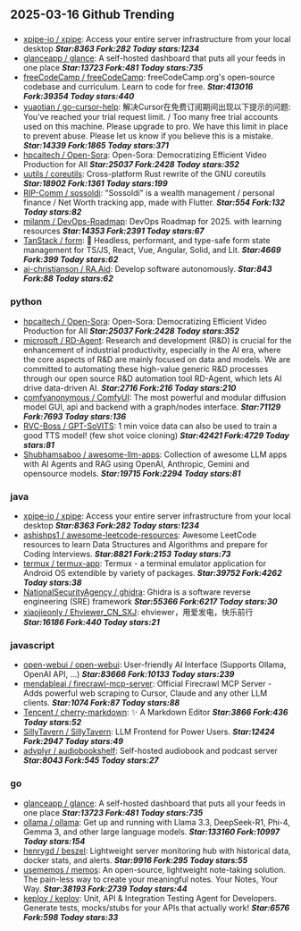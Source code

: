 ## 2025-03-16 Github Trending

### 
* [xpipe-io / xpipe](https://github.com/xpipe-io/xpipe): Access your entire server infrastructure from your local desktop ***Star:8363 Fork:282 Today stars:1234***
* [glanceapp / glance](https://github.com/glanceapp/glance): A self-hosted dashboard that puts all your feeds in one place ***Star:13723 Fork:481 Today stars:735***
* [freeCodeCamp / freeCodeCamp](https://github.com/freeCodeCamp/freeCodeCamp): freeCodeCamp.org's open-source codebase and curriculum. Learn to code for free. ***Star:413016 Fork:39354 Today stars:440***
* [yuaotian / go-cursor-help](https://github.com/yuaotian/go-cursor-help): 解决Cursor在免费订阅期间出现以下提示的问题: You've reached your trial request limit. / Too many free trial accounts used on this machine. Please upgrade to pro. We have this limit in place to prevent abuse. Please let us know if you believe this is a mistake. ***Star:14339 Fork:1865 Today stars:371***
* [hpcaitech / Open-Sora](https://github.com/hpcaitech/Open-Sora): Open-Sora: Democratizing Efficient Video Production for All ***Star:25037 Fork:2428 Today stars:352***
* [uutils / coreutils](https://github.com/uutils/coreutils): Cross-platform Rust rewrite of the GNU coreutils ***Star:18902 Fork:1361 Today stars:199***
* [RIP-Comm / sossoldi](https://github.com/RIP-Comm/sossoldi): "Sossoldi" is a wealth management / personal finance / Net Worth tracking app, made with Flutter. ***Star:554 Fork:132 Today stars:82***
* [milanm / DevOps-Roadmap](https://github.com/milanm/DevOps-Roadmap): DevOps Roadmap for 2025. with learning resources ***Star:14353 Fork:2391 Today stars:67***
* [TanStack / form](https://github.com/TanStack/form): 🤖 Headless, performant, and type-safe form state management for TS/JS, React, Vue, Angular, Solid, and Lit. ***Star:4669 Fork:399 Today stars:62***
* [ai-christianson / RA.Aid](https://github.com/ai-christianson/RA.Aid): Develop software autonomously. ***Star:843 Fork:88 Today stars:62***

### python
* [hpcaitech / Open-Sora](https://github.com/hpcaitech/Open-Sora): Open-Sora: Democratizing Efficient Video Production for All ***Star:25037 Fork:2428 Today stars:352***
* [microsoft / RD-Agent](https://github.com/microsoft/RD-Agent): Research and development (R&D) is crucial for the enhancement of industrial productivity, especially in the AI era, where the core aspects of R&D are mainly focused on data and models. We are committed to automating these high-value generic R&D processes through our open source R&D automation tool RD-Agent, which lets AI drive data-driven AI. ***Star:2716 Fork:216 Today stars:210***
* [comfyanonymous / ComfyUI](https://github.com/comfyanonymous/ComfyUI): The most powerful and modular diffusion model GUI, api and backend with a graph/nodes interface. ***Star:71129 Fork:7693 Today stars:136***
* [RVC-Boss / GPT-SoVITS](https://github.com/RVC-Boss/GPT-SoVITS): 1 min voice data can also be used to train a good TTS model! (few shot voice cloning) ***Star:42421 Fork:4729 Today stars:81***
* [Shubhamsaboo / awesome-llm-apps](https://github.com/Shubhamsaboo/awesome-llm-apps): Collection of awesome LLM apps with AI Agents and RAG using OpenAI, Anthropic, Gemini and opensource models. ***Star:19715 Fork:2294 Today stars:81***

### java
* [xpipe-io / xpipe](https://github.com/xpipe-io/xpipe): Access your entire server infrastructure from your local desktop ***Star:8363 Fork:282 Today stars:1234***
* [ashishps1 / awesome-leetcode-resources](https://github.com/ashishps1/awesome-leetcode-resources): Awesome LeetCode resources to learn Data Structures and Algorithms and prepare for Coding Interviews. ***Star:8821 Fork:2153 Today stars:73***
* [termux / termux-app](https://github.com/termux/termux-app): Termux - a terminal emulator application for Android OS extendible by variety of packages. ***Star:39752 Fork:4262 Today stars:38***
* [NationalSecurityAgency / ghidra](https://github.com/NationalSecurityAgency/ghidra): Ghidra is a software reverse engineering (SRE) framework ***Star:55366 Fork:6217 Today stars:30***
* [xiaojieonly / Ehviewer_CN_SXJ](https://github.com/xiaojieonly/Ehviewer_CN_SXJ): ehviewer，用爱发电，快乐前行 ***Star:16186 Fork:440 Today stars:21***

### javascript
* [open-webui / open-webui](https://github.com/open-webui/open-webui): User-friendly AI Interface (Supports Ollama, OpenAI API, ...) ***Star:83666 Fork:10133 Today stars:239***
* [mendableai / firecrawl-mcp-server](https://github.com/mendableai/firecrawl-mcp-server): Official Firecrawl MCP Server - Adds powerful web scraping to Cursor, Claude and any other LLM clients. ***Star:1074 Fork:87 Today stars:88***
* [Tencent / cherry-markdown](https://github.com/Tencent/cherry-markdown): ✨ A Markdown Editor ***Star:3866 Fork:436 Today stars:52***
* [SillyTavern / SillyTavern](https://github.com/SillyTavern/SillyTavern): LLM Frontend for Power Users. ***Star:12424 Fork:2947 Today stars:49***
* [advplyr / audiobookshelf](https://github.com/advplyr/audiobookshelf): Self-hosted audiobook and podcast server ***Star:8043 Fork:545 Today stars:27***

### go
* [glanceapp / glance](https://github.com/glanceapp/glance): A self-hosted dashboard that puts all your feeds in one place ***Star:13723 Fork:481 Today stars:735***
* [ollama / ollama](https://github.com/ollama/ollama): Get up and running with Llama 3.3, DeepSeek-R1, Phi-4, Gemma 3, and other large language models. ***Star:133160 Fork:10997 Today stars:154***
* [henrygd / beszel](https://github.com/henrygd/beszel): Lightweight server monitoring hub with historical data, docker stats, and alerts. ***Star:9916 Fork:295 Today stars:55***
* [usememos / memos](https://github.com/usememos/memos): An open-source, lightweight note-taking solution. The pain-less way to create your meaningful notes. Your Notes, Your Way. ***Star:38193 Fork:2739 Today stars:44***
* [keploy / keploy](https://github.com/keploy/keploy): Unit, API & Integration Testing Agent for Developers. Generate tests, mocks/stubs for your APIs that actually work! ***Star:6576 Fork:598 Today stars:33***
